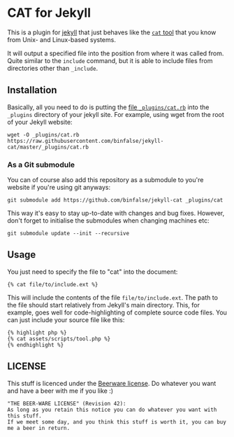 # CAT for Jekyll

This is a plugin for [jekyll](http://jekyllrb.com/) that just behaves like the [`cat` tool](https://en.wikipedia.org/wiki/Cat_%28Unix%29) that you know from Unix- and Linux-based systems.

It will output a specified file into the position from where it was called from.
Quite similar to the `include` command, but it is able to include files from directories other than `_include`.


## Installation

Basically, all you need to do is putting the [file `_plugins/cat.rb`](_plugins/cat.rb) into the `_plugins` directory of your jekyll site.
For example, using wget from the root of your Jekyll website:

    wget -O _plugins/cat.rb https://raw.githubusercontent.com/binfalse/jekyll-cat/master/_plugins/cat.rb

### As a Git submodule

You can of course also add this repository as a submodule to you're website if you're using git anyways:

    git submodule add https://github.com/binfalse/jekyll-cat _plugins/cat

This way it's easy to stay up-to-date with changes and bug fixes.
However, don't forget to initialise the submodules when changing machines etc:

    git submodule update --init --recursive

## Usage

You just need to specify the file to "cat" into the document:

    {% cat file/to/include.ext %}

This will include the contents of the file `file/to/include.ext`.
The path to the file should start relatively from Jekyll's main directory.
This, for example, goes well for code-highlighting of complete source code files.
You can just include your source file like this:

    {% highlight php %}
    {% cat assets/scripts/tool.php %}
    {% endhighlight %}


## LICENSE

This stuff is licenced under the [Beerware license](https://en.wikipedia.org/wiki/Beerware).
Do whatever you want and have a beer with me if you like :)

    "THE BEER-WARE LICENSE" (Revision 42):
    As long as you retain this notice you can do whatever you want with this stuff.
    If we meet some day, and you think this stuff is worth it, you can buy me a beer in return.


